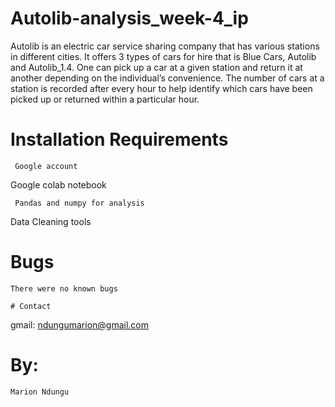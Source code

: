 ﻿# Autolib-analysis_week-4_ip
Autolib is an electric car service sharing company that has various stations in different cities. It offers 3 types of cars for hire that is Blue Cars, Autolib and Autolib_1.4. One can pick up a car at a given station and return it at another depending on the individual’s convenience. The number of cars at a station is recorded after every hour to help identify which cars have been picked up or returned within a particular hour. 

# Installation Requirements

```
 Google account
```
 Google colab notebook
```
 Pandas and numpy for analysis
```
 Data Cleaning tools


# Bugs

```
There were no known bugs

# Contact

```
gmail: ndungumarion@gmail.com

# By:

```
Marion Ndungu


